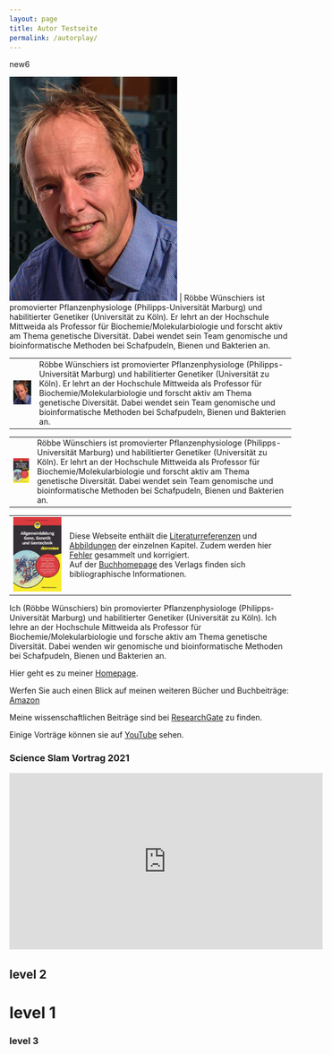```yaml
---
layout: page
title: Autor Testseite
permalink: /autorplay/
---
```

new6

![Image description](rwsmall.png) | Röbbe Wünschiers ist promovierter Pflanzenphysiologe (Philipps-Universität Marburg) und habilitierter Genetiker (Universität zu Köln). Er lehrt an der Hochschule Mittweida als Professor für Biochemie/Molekularbiologie und forscht aktiv am Thema genetische Diversität. Dabei wendet sein Team genomische und bioinformatische Methoden bei Schafpudeln, Bienen und Bakterien an.

<table>
  <tr>
    <td><img src="rwsmall.png" alt="Autor"></td>
    <td>Röbbe Wünschiers ist promovierter Pflanzenphysiologe (Philipps-Universität Marburg) und habilitierter Genetiker (Universität zu Köln). Er lehrt an der Hochschule Mittweida als Professor für Biochemie/Molekularbiologie und forscht aktiv am Thema genetische Diversität. Dabei wendet sein Team genomische und bioinformatische Methoden bei Schafpudeln, Bienen und Bakterien an. </td>
  </tr>
 </table>
 
 <table>
  <tr>
    <td><img src="cover-dummie.png" alt="Cover" class="responsive"></td>
    <td>Röbbe Wünschiers ist promovierter Pflanzenphysiologe (Philipps-Universität Marburg) und habilitierter Genetiker (Universität zu Köln). Er lehrt an der Hochschule Mittweida als Professor für Biochemie/Molekularbiologie und forscht aktiv am Thema genetische Diversität. Dabei wendet sein Team genomische und bioinformatische Methoden bei Schafpudeln, Bienen und Bakterien an. </td>
  </tr>
 </table>
 
<table>
  <tr>
    <td><a href="https://www.wiley-vch.de/de/fachgebiete/naturwissenschaften/allgemeinbildung-gene-genetik-und-gentechnik-fuer-dummies-978-3-527-71746-0"><img src="cover-dummie.png" alt="Buchdeckel" class="responsive"></a></td>
    <td>Diese Webseite enthält die <a href="quellen">Literaturreferenzen</a> und <a href="gallery">Abbildungen</a> der einzelnen Kapitel. Zudem werden hier <a href="errata">Fehler</a> gesammelt und korrigiert.<br>Auf der <a href="https://www.wiley-vch.de/de/fachgebiete/naturwissenschaften/allgemeinbildung-gene-genetik-und-gentechnik-fuer-dummies-978-3-527-71746-0">Buchhomepage</a> des Verlags finden sich bibliographische Informationen. </td>
  </tr>
 </table>

Ich (Röbbe Wünschiers) bin promovierter Pflanzenphysiologe (Philipps-Universität Marburg) und habilitierter Genetiker (Universität zu Köln). Ich lehre an der Hochschule Mittweida als Professor für Biochemie/Molekularbiologie und forsche aktiv am Thema genetische Diversität. Dabei wenden wir genomische und bioinformatische Methoden bei Schafpudeln, Bienen und Bakterien an.

Hier geht es zu meiner [Homepage](https://www.staff.hs-mittweida.de/~wuenschi). 

Werfen Sie auch einen Blick auf meinen weiteren Bücher und Buchbeiträge: [Amazon](https://www.amazon.de/R%25C3%25B6bbe-W%25C3%25BCnschiers/e/B001K6M8OY%3Fref=dbs_a_mng_rwt_scns_share)

Meine wissenschaftlichen Beiträge sind bei [ResearchGate](https://www.researchgate.net/profile/Roebbe-Wuenschiers) zu finden.

Einige Vorträge können sie auf [YouTube](https://www.youtube.com/results?search_query=wünschiers) sehen.

<h3>Science Slam Vortrag 2021</h3>

<iframe width="560" height="315" src="https://www.youtube.com/embed/OL33AcXbOLA" title="YouTube video player" frameborder="0" allow="accelerometer; autoplay; clipboard-write; encrypted-media; gyroscope; picture-in-picture" allowfullscreen></iframe>

## level 2

# level 1

### level 3

